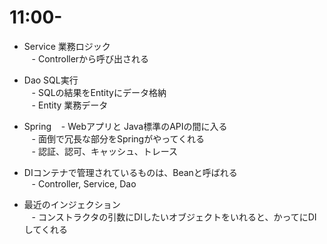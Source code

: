 # 11:00-

- Service 業務ロジック  
    - Controllerから呼び出される  

- Dao SQL実行  
    - SQLの結果をEntityにデータ格納  
    - Entity 業務データ  

- Spring
    - Webアプリと Java標準のAPIの間に入る  
    - 面倒で冗長な部分をSpringがやってくれる  
    - 認証、認可、キャッシュ、トレース  

- DIコンテナで管理されているものは、Beanと呼ばれる  
    - Controller, Service, Dao

- 最近のインジェクション  
    - コンストラクタの引数にDIしたいオブジェクトをいれると、かってにDIしてくれる
